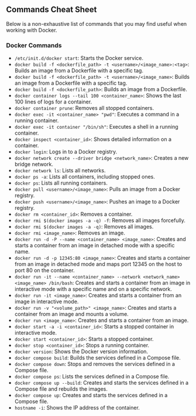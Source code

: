 ## Commands Cheat Sheet

Below is a non-exhaustive list of commands that you may find useful when working with Docker.

### Docker Commands

- `/etc/init.d/docker start`: Starts the Docker service.
- `docker build -f <dockerfile_path> -t <username>/<image_name>:<tag>`: Builds an image from a Dockerfile with a specific tag.
- `docker build -f <dockerfile_path> -t <username>/<image_name>`: Builds an image from a Dockerfile with a specific tag.
- `docker build -f <dockerfile_path>`: Builds an image from a Dockerfile.
- `docker container logs --tail 100 <container_name>`: Shows the last 100 lines of logs for a container.
- `docker container prune`: Removes all stopped containers.
- `docker exec -it <container_name> "pwd"`: Executes a command in a running container.
- `docker exec -it container "/bin/sh"`: Executes a shell in a running container.
- `docker inspect <container_id>`: Shows detailed information on a container.
- `docker login`: Logs in to a Docker registry.
- `docker network create --driver bridge <network_name>`: Creates a new bridge network.
- `docker network ls`: Lists all networks.
- `docker ps -a`: Lists all containers, including stopped ones.
- `docker ps`: Lists all running containers.
- `docker pull <username>/<image_name>`: Pulls an image from a Docker registry.
- `docker push <username>/<image_name>`: Pushes an image to a Docker registry.
- `docker rm <container_id>`: Removes a container.
- `docker rmi $(docker images -a -q) -f`: Removes all images forcefully.
- `docker rmi $(docker images -a -q)`: Removes all images.
- `docker rmi <image_name>`: Removes an image.
- `docker run -d -P --name <container_name> <image_name>`: Creates and starts a container from an image in detached mode with a specific name.
- `docker run -d -p 12345:80 <image_name>`: Creates and starts a container from an image in detached mode and maps port 12345 on the host to port 80 on the container.
- `docker run -it --name <container_name> --network <network_name> <image_name> /bin/bash`: Creates and starts a container from an image in interactive mode with a specific name and on a specific network.
- `docker run -it <image_name>`: Creates and starts a container from an image in interactive mode.
- `docker run -v "<volume_path>" <image_name>`: Creates and starts a container from an image and mounts a volume.
- `docker run <image_name>`: Creates and starts a container from an image.
- `docker start -a -i <container_id>`: Starts a stopped container in interactive mode.
- `docker start <container_id>`: Starts a stopped container.
- `docker stop <container_id>`: Stops a running container.
- `docker version`: Shows the Docker version information.
- `docker compose build`: Builds the services defined in a Compose file.
- `docker compose down`: Stops and removes the services defined in a Compose file.
- `docker compose ps`: Lists the services defined in a Compose file.
- `docker compose up --build`: Creates and starts the services defined in a Compose file and rebuilds the images.
- `docker compose up`: Creates and starts the services defined in a Compose file.
- `hostname -i`: Shows the IP address of the container.